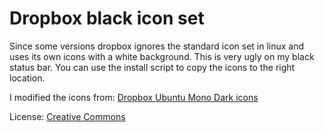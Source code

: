 # Dropbox black icon set

Since some versions dropbox ignores the standard icon set in linux and uses its own icons with a white background. This is very ugly on my black status bar.
You can use the install script to copy the icons to the right location.

I modified the icons from: [Dropbox Ubuntu Mono Dark icons](http://gnome-look.org/content/show.php/Dropbox+Ubuntu+Mono+Dark+icons?content=124426)

License: [Creative Commons](http://creativecommons.org/licenses/by-sa/3.0/)

